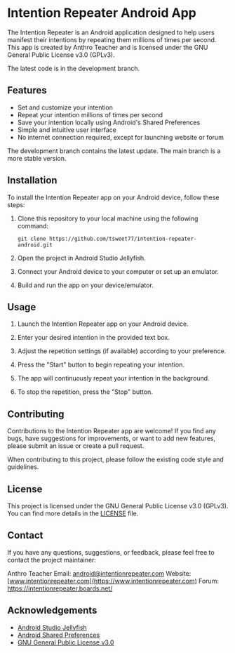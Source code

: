 # Intention Repeater Android App

The Intention Repeater is an Android application designed to help users manifest their intentions by repeating them millions of times per second. This app is created by Anthro Teacher and is licensed under the GNU General Public License v3.0 (GPLv3).

The latest code is in the development branch.

## Features

- Set and customize your intention
- Repeat your intention millions of times per second
- Save your intention locally using Android's Shared Preferences
- Simple and intuitive user interface
- No internet connection required, except for launching website or forum

The development branch contains the latest update. The main branch is a more stable version.

## Installation

To install the Intention Repeater app on your Android device, follow these steps:

1. Clone this repository to your local machine using the following command:
   ```
   git clone https://github.com/tsweet77/intention-repeater-android.git
   ```

2. Open the project in Android Studio Jellyfish.

3. Connect your Android device to your computer or set up an emulator.

4. Build and run the app on your device/emulator.

## Usage

1. Launch the Intention Repeater app on your Android device.

2. Enter your desired intention in the provided text box.

3. Adjust the repetition settings (if available) according to your preference.

4. Press the "Start" button to begin repeating your intention.

5. The app will continuously repeat your intention in the background.

6. To stop the repetition, press the "Stop" button.

## Contributing

Contributions to the Intention Repeater app are welcome! If you find any bugs, have suggestions for improvements, or want to add new features, please submit an issue or create a pull request.

When contributing to this project, please follow the existing code style and guidelines.

## License

This project is licensed under the GNU General Public License v3.0 (GPLv3). You can find more details in the [LICENSE](LICENSE) file.

## Contact

If you have any questions, suggestions, or feedback, please feel free to contact the project maintainer:

Anthro Teacher
Email: android@intentionrepeater.com
Website: [www.intentionrepeater.com](https://www.intentionrepeater.com)
Forum: https://intentionrepeater.boards.net/

## Acknowledgements

- [Android Studio Jellyfish](https://developer.android.com/studio)
- [Android Shared Preferences](https://developer.android.com/reference/android/content/SharedPreferences)
- [GNU General Public License v3.0](https://www.gnu.org/licenses/gpl-3.0.en.html)
